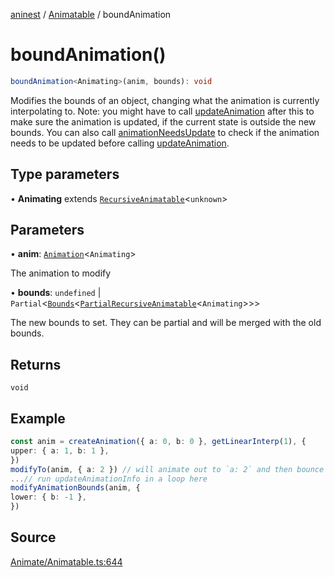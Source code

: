 [aninest](../../index.md) / [Animatable](../index.md) / boundAnimation

# boundAnimation()

```ts
boundAnimation<Animating>(anim, bounds): void
```

Modifies the bounds of an object, changing what the animation is currently interpolating to.
Note: you might have to call [updateAnimation](updateAnimation.md) after this to make sure the animation is updated,
if the current state is outside the new bounds.
You can also call [animationNeedsUpdate](animationNeedsUpdate.md) to check if the animation needs to be updated before calling [updateAnimation](updateAnimation.md).

## Type parameters

• **Animating** extends [`RecursiveAnimatable`](../type-aliases/RecursiveAnimatable.md)\<`unknown`\>

## Parameters

• **anim**: [`Animation`](../type-aliases/Animation.md)\<`Animating`\>

The animation to modify

• **bounds**: `undefined` \| `Partial`\<[`Bounds`](../type-aliases/Bounds.md)\<[`PartialRecursiveAnimatable`](../type-aliases/PartialRecursiveAnimatable.md)\<`Animating`\>\>\>

The new bounds to set. They can be partial and will be merged with the old bounds.

## Returns

`void`

## Example

```ts
const anim = createAnimation({ a: 0, b: 0 }, getLinearInterp(1), {
upper: { a: 1, b: 1 },
})
modifyTo(anim, { a: 2 }) // will animate out to `a: 2` and then bounce back to `a: 1`
...// run updateAnimationInfo in a loop here
modifyAnimationBounds(anim, {
lower: { b: -1 },
})
```

## Source

[Animate/Animatable.ts:644](https://github.com/zphrs/aninest/blob/18d4239/src/Animate/Animatable.ts#L644)
